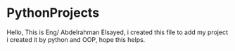 # PythonProjects
 

Hello, This is Eng/ Abdelrahman Elsayed, i created this file to add my project i created it by python and OOP, 
hope this helps.
